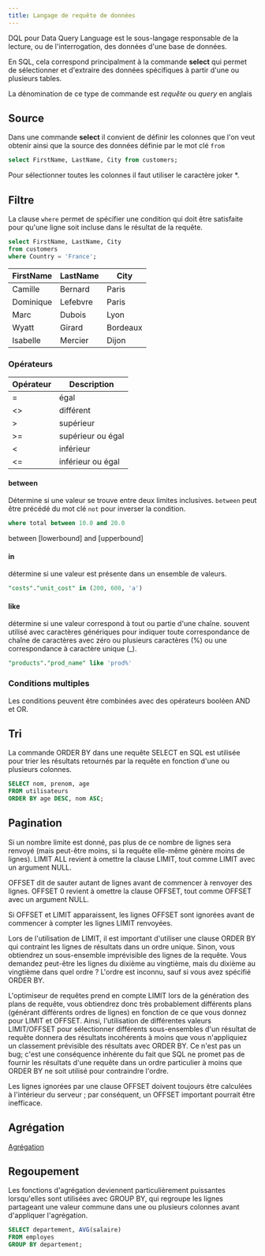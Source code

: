 ```yaml
---
title: Langage de requête de données
---
```


DQL pour Data Query Language est le sous-langage responsable de la lecture, ou de l'interrogation, des données d'une base de données.

En SQL, cela correspond principalment à la commande **select** qui permet de sélectionner et d'extraire des données spécifiques à partir d'une ou plusieurs tables. 

La dénomination de ce type de commande est _requête_ ou _query_ en anglais

## Source

Dans une commande **select** il convient de définir les colonnes que l'on veut obtenir ainsi que la source des données définie par le mot clé `from`

```sql
select FirstName, LastName, City from customers;
```

Pour sélectionner toutes les colonnes il faut utiliser le caractère joker *.

## Filtre

La clause `where` permet de spécifier une condition qui doit être satisfaite pour qu'une ligne soit incluse dans le résultat de la requête.

```sql
select FirstName, LastName, City
from customers
where Country = 'France';
```

FirstName|LastName|City
---------|---------|---
Camille  |Bernard  |Paris
Dominique|Lefebvre |Paris
Marc     |Dubois   |Lyon
Wyatt    |Girard   |Bordeaux
Isabelle |Mercier  |Dijon

### Opérateurs

Opérateur|Description
---|---
=|égal
<>|différent
>|supérieur
>=|supérieur ou égal
<|inférieur
<=|inférieur ou égal

#### between

Détermine si une valeur se trouve entre deux limites inclusives. `between` peut être précédé du mot clé `not` pour inverser la condition.

```sql
where total between 10.0 and 20.0
```

between [lowerbound] and [upperbound]

#### in

détermine si une valeur est présente dans un ensemble de valeurs.

```sql
"costs"."unit_cost" in (200, 600, 'a')
```

#### like

détermine si une valeur correspond à tout ou partie d'une chaîne. souvent utilisé avec caractères génériques pour indiquer toute correspondance de chaîne de caractères avec zéro ou plusieurs caractères (%) ou une correspondance à caractère unique (_).

```sql
"products"."prod_name" like 'prod%'
```
### Conditions multiples

Les conditions peuvent être combinées avec des opérateurs booléen AND et OR.

## Tri

La commande ORDER BY dans une requête SELECT en SQL est utilisée pour trier les résultats retournés par la requête en fonction d'une ou plusieurs colonnes.

```sql
SELECT nom, prenom, age
FROM utilisateurs
ORDER BY age DESC, nom ASC;
```

## Pagination

Si un nombre limite est donné, pas plus de ce nombre de lignes sera renvoyé (mais peut-être moins, si la requête elle-même génère moins de lignes). LIMIT ALL revient à omettre la clause LIMIT, tout comme LIMIT avec un argument NULL.

OFFSET dit de sauter autant de lignes avant de commencer à renvoyer des lignes. OFFSET 0 revient à omettre la clause OFFSET, tout comme OFFSET avec un argument NULL.

Si OFFSET et LIMIT apparaissent, les lignes OFFSET sont ignorées avant de commencer à compter les lignes LIMIT renvoyées.

Lors de l'utilisation de LIMIT, il est important d'utiliser une clause ORDER BY qui contraint les lignes de résultats dans un ordre unique. Sinon, vous obtiendrez un sous-ensemble imprévisible des lignes de la requête. Vous demandez peut-être les lignes du dixième au vingtième, mais du dixième au vingtième dans quel ordre ? L'ordre est inconnu, sauf si vous avez spécifié ORDER BY.

L'optimiseur de requêtes prend en compte LIMIT lors de la génération des plans de requête, vous obtiendrez donc très probablement différents plans (générant différents ordres de lignes) en fonction de ce que vous donnez pour LIMIT et OFFSET. Ainsi, l'utilisation de différentes valeurs LIMIT/OFFSET pour sélectionner différents sous-ensembles d'un résultat de requête donnera des résultats incohérents à moins que vous n'appliquiez un classement prévisible des résultats avec ORDER BY. Ce n'est pas un bug; c'est une conséquence inhérente du fait que SQL ne promet pas de fournir les résultats d'une requête dans un ordre particulier à moins que ORDER BY ne soit utilisé pour contraindre l'ordre.

Les lignes ignorées par une clause OFFSET doivent toujours être calculées à l'intérieur du serveur ; par conséquent, un OFFSET important pourrait être inefficace.

## Agrégation

[Agrégation](../agrégation)



## Regoupement

Les fonctions d'agrégation deviennent particulièrement puissantes lorsqu'elles sont utilisées avec GROUP BY, qui regroupe les lignes partageant une valeur commune dans une ou plusieurs colonnes avant d'appliquer l'agrégation.

```sql
SELECT departement, AVG(salaire)
FROM employes
GROUP BY departement;
```
